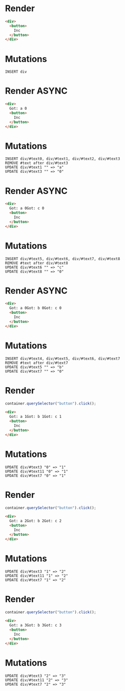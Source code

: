 # Render
```html
<div>
  <button>
    Inc
  </button>
</div>
```

# Mutations
```
INSERT div
```

# Render ASYNC
```html
<div>
  Got: a 0
  <button>
    Inc
  </button>
</div>
```

# Mutations
```
INSERT div/#text0, div/#text1, div/#text2, div/#text3
REMOVE #text after div/#text3
UPDATE div/#text1 "" => "a"
UPDATE div/#text3 "" => "0"
```

# Render ASYNC
```html
<div>
  Got: a 0Got: c 0
  <button>
    Inc
  </button>
</div>
```

# Mutations
```
INSERT div/#text5, div/#text6, div/#text7, div/#text8
REMOVE #text after div/#text8
UPDATE div/#text6 "" => "c"
UPDATE div/#text8 "" => "0"
```

# Render ASYNC
```html
<div>
  Got: a 0Got: b 0Got: c 0
  <button>
    Inc
  </button>
</div>
```

# Mutations
```
INSERT div/#text4, div/#text5, div/#text6, div/#text7
REMOVE #text after div/#text7
UPDATE div/#text5 "" => "b"
UPDATE div/#text7 "" => "0"
```

# Render
```js
container.querySelector("button").click();
```
```html
<div>
  Got: a 1Got: b 1Got: c 1
  <button>
    Inc
  </button>
</div>
```

# Mutations
```
UPDATE div/#text3 "0" => "1"
UPDATE div/#text11 "0" => "1"
UPDATE div/#text7 "0" => "1"
```

# Render
```js
container.querySelector("button").click();
```
```html
<div>
  Got: a 2Got: b 2Got: c 2
  <button>
    Inc
  </button>
</div>
```

# Mutations
```
UPDATE div/#text3 "1" => "2"
UPDATE div/#text11 "1" => "2"
UPDATE div/#text7 "1" => "2"
```

# Render
```js
container.querySelector("button").click();
```
```html
<div>
  Got: a 3Got: b 3Got: c 3
  <button>
    Inc
  </button>
</div>
```

# Mutations
```
UPDATE div/#text3 "2" => "3"
UPDATE div/#text11 "2" => "3"
UPDATE div/#text7 "2" => "3"
```